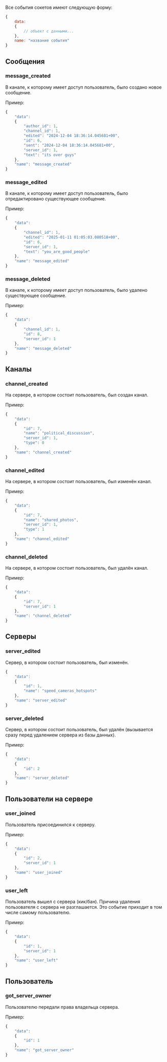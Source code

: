Все события сокетов имеют следующую форму:
```js
{
	data:
	{
		// объект с данными...
	},
	name: "название события"
}
```

## Сообщения

### message_created

В канале, к которому имеет доступ пользователь, было создано новое сообщение.

Пример:

```js
{
	"data":
	{
		"author_id": 1,
		"channel_id": 1,
		"edited": "2024-12-04 18:36:14.045681+00",
		"id": 6,
		"sent": "2024-12-04 18:36:14.045681+00",
		"server_id": 1,
		"text": "its over guys"
	},
	"name": "message_created"
}
```

### message_edited

В канале, к которому имеет доступ пользователь, было отредактировано существующее сообщение.

Пример:

```js
{
	"data":
	{
		"channel_id": 1,
		"edited": "2025-01-11 01:05:03.080518+00",
		"id": 6,
		"server_id": 1,
		"text": "you_are_good_people"
	},
	"name": "message_edited"
}
```

### message_deleted

В канале, к которому имеет доступ пользователь, было удалено существующее сообщение.

Пример:

```js
{
	"data":
	{
		"channel_id": 1,
		"id": 8,
		"server_id": 1
	},
	"name": "message_deleted"
}
```

## Каналы

### channel_created

На сервере, в котором состоит пользователь, был создан канал.

Пример:

```js
{
	"data":
	{
		"id": 7,
		"name": "political_discussion",
		"server_id": 1,
		"type": 0
	},
	"name": "channel_created"
}
```

### channel_edited

На сервере, в котором состоит пользователь, был изменён канал.

Пример:

```js
{
	"data":
	{
		"id": 7,
		"name": "shared_photos",
		"server_id": 1,
		"type": 1
	},
	"name": "channel_edited"
}
```

### channel_deleted

На сервере, в котором состоит пользователь, был удалён канал.

Пример:

```js
{
	"data":
	{
		"id": 7,
		"server_id": 1
	},
	"name": "channel_deleted"
}
```

## Серверы

### server_edited

Сервер, в котором состоит пользователь, был изменён.

```js
{
	"data": 
	{
		"id": 1,
		"name": "speed_cameras_hotspots"
	},
	"name": "server_edited"
}
```

### server_deleted

Сервер, в котором состоит пользователь, был удалён (вызывается сразу перед удалением сервера из базы данных).

Пример:

```js
{
	"data":
	{
		"id": 2
	},
	"name": "server_deleted"
}
```

## Пользователи на сервере

### user_joined

Пользователь присоединился к серверу.

Пример:

```js
{
	"data":
	{
		"id": 2,
		"server_id": 1
	},
	"name": "user_joined"
}
```

### user_left

Пользователь вышел с сервера (кик/бан). Причина удаления пользователя с сервера не разглашается.
Это событие приходит в том числе самому пользователю.

Пример:

```js
{
	"data":
	{
		"id": 1,
		"server_id": 1
	},
	"name": "user_left"
}
```

## Пользователь

### got_server_owner

Пользователю передали права владельца сервера.

Пример:

```js
{
	"data":
	{
		"id": 1
	},
	"name": "got_server_owner"
}
```